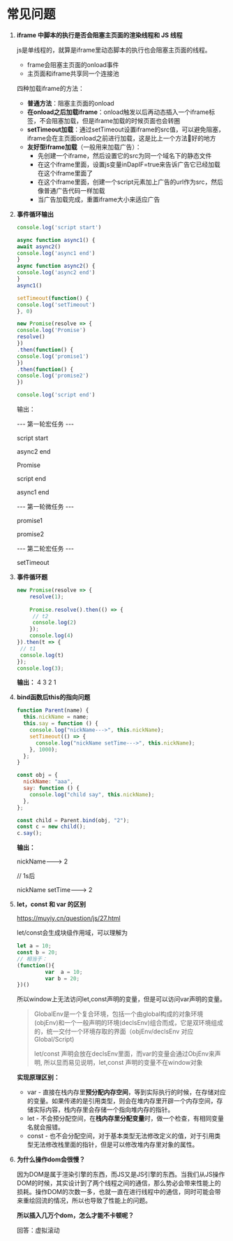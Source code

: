 # 常见问题

1. **iframe 中脚本的执行是否会阻塞主页面的渲染线程和 JS 线程**

   js是单线程的，就算是iframe里动态脚本的执行也会阻塞主页面的线程。

   - frame会阻塞主页面的onload事件
   - 主页面和iframe共享同一个连接池

   四种加载iframe的方法：

   - **普通方法**：阻塞主页面的onload
   - **在onload之后加载iframe**：onload触发以后再动态插入一个iframe标签，不会阻塞加载，但是iframe加载的时候页面也会转圈
   - **setTimeout加载**：通过setTimeout设置iframe的src值，可以避免阻塞，iframe会在主页面onload之前进行加载，这是比上一个方法好的地方
   - **友好型iframe加载**（一般用来加载广告）：
     - 先创建一个iframe，然后设置它的src为同一个域名下的静态文件
     - 在这个iframe里面，设置js变量inDapIF=true来告诉广告它已经加载在这个iframe里面了
     - 在这个iframe里面，创建一个script元素加上广告的url作为src，然后像普通广告代码一样加载
     - 当广告加载完成，重置iframe大小来适应广告

2. **事件循环输出**

   ```javascript
   console.log('script start')
   
   async function async1() {
   await async2()
   console.log('async1 end')
   }
   async function async2() {
   console.log('async2 end')
   }
   async1()
   
   setTimeout(function() {
   console.log('setTimeout')
   }, 0)
   
   new Promise(resolve => {
   console.log('Promise')
   resolve()
   })
   .then(function() {
   console.log('promise1')
   })
   .then(function() {
   console.log('promise2')
   })
   
   console.log('script end')
   ```

   输出：

   ---  第一轮宏任务 ---

   script start

   async2 end

   Promise

   script end

   async1 end

   --- 第一轮微任务 ---

   promise1

   promise2

   --- 第二轮宏任务 ---

   setTimeout

3. **事件循环题**

   ```javascript
   new Promise(resolve => {
       resolve(1);
       
       Promise.resolve().then(() => {
       	// t2
       	console.log(2)
       });
       console.log(4)
   }).then(t => {
   	// t1
   	console.log(t)
   });
   console.log(3);
   ```

   **输出：**
     4 3 2 1

4. **bind函数后this的指向问题**

   ```javascript
   function Parent(name) {
     this.nickName = name;
     this.say = function () {
       console.log("nickName--->", this.nickName);
       setTimeout(() => {
         console.log("nickName setTime--->", this.nickName);
       }, 1000);
     };
   }
   
   const obj = {
     nickName: "aaa",
     say: function () {
       console.log("child say", this.nickName);
     },
   };
   
   const child = Parent.bind(obj, "2");
   const c = new child();
   c.say();
   ```

   **输出：**

   nickName---> 2

   // 1s后

   nickName setTime---> 2

5. **let，const 和 var 的区别**

   https://muyiy.cn/question/js/27.html

   let/const会生成块级作用域，可以理解为

   ```javascript
   let a = 10;
   const b = 20;
   // 相当于：
   (function(){
            var  a = 10;
            var b = 20;
   })()
   ```

   所以window上无法访问let,const声明的变量，但是可以访问var声明的变量。

   > GlobalEnv是一个复合环境，包括一个由global构成的对象环境(objEnv)和一个一般声明的环境(declsEnv)组合而成，它是双环境组成的，统一交付一个环境存取的界面（objEnv/declsEnv 对应 Global/Script)
   >
   > let/const 声明会放在declsEnv里面，而var的变量会通过ObjEnv来声明, 所以显而易见说明，let,const 声明的变量不在window对象

   **实现原理区别：**

   - var - 直接在栈内存里**预分配内存空间**，等到实际执行的时候，在存储对应的变量。如果传递的是引用类型，则会在堆内存里开辟一个内存空间，存储实际内容，栈内存里会存储一个指向堆内存的指针。
   - let - 不会预分配空间，在**栈内存里分配变量**时，做一个检查，有相同变量名就会报错。
   - const - 也不会分配空间，对于基本类型无法修改定义的值，对于引用类型无法修改栈里面的指针，但是可以修改堆内存里对象的属性。

6. **为什么操作dom会很慢？**

   因为DOM是属于渲染引擎的东西，而JS又是JS引擎的东西。当我们从JS操作DOM的时候，其实设计到了两个线程之间的通信，那么势必会带来性能上的损耗。操作DOM的次数一多，也就一直在进行线程中的通信，同时可能会带来重绘回流的情况，所以也导致了性能上的问题。

   **所以插入几万个dom，怎么才能不卡顿呢？**

   回答：虚拟滚动